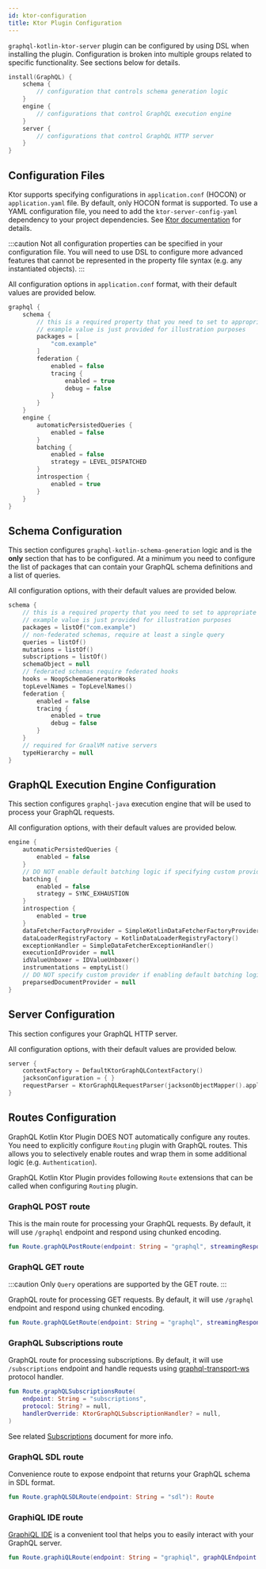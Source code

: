 ```yaml
---
id: ktor-configuration
title: Ktor Plugin Configuration
---
```


`graphql-kotlin-ktor-server` plugin can be configured by using DSL when installing the plugin. Configuration is broken into multiple
groups related to specific functionality. See sections below for details.

```kotlin
install(GraphQL) {
    schema {
        // configuration that controls schema generation logic
    }
    engine {
        // configurations that control GraphQL execution engine
    }
    server {
        // configurations that control GraphQL HTTP server
    }
}
```

## Configuration Files

Ktor supports specifying configurations in `application.conf` (HOCON) or `application.yaml` file. By default, only HOCON format
is supported. To use a YAML configuration file, you need to add the `ktor-server-config-yaml` dependency to your project dependencies.
See [Ktor documentation](https://ktor.io/docs/configuration-file.html) for details.

:::caution
Not all configuration properties can be specified in your configuration file. You will need to use DSL to configure more advanced features
that cannot be represented in the property file syntax (e.g. any instantiated objects).
:::

All configuration options in `application.conf` format, with their default values are provided below.

```kotlin
graphql {
    schema {
        // this is a required property that you need to set to appropriate value
        // example value is just provided for illustration purposes
        packages = [
            "com.example"
        ]
        federation {
            enabled = false
            tracing {
                enabled = true
                debug = false
            }
        }
    }
    engine {
        automaticPersistedQueries {
            enabled = false
        }
        batching {
            enabled = false
            strategy = LEVEL_DISPATCHED
        }
        introspection {
            enabled = true
        }
    }
}
```

## Schema Configuration

This section configures `graphql-kotlin-schema-generation` logic and is the **only** section that has to be configured.
At a minimum you need to configure the list of packages that can contain your GraphQL schema definitions and a list of queries.

All configuration options, with their default values are provided below.

```kotlin
schema {
    // this is a required property that you need to set to appropriate value
    // example value is just provided for illustration purposes
    packages = listOf("com.example")
    // non-federated schemas, require at least a single query
    queries = listOf()
    mutations = listOf()
    subscriptions = listOf()
    schemaObject = null
    // federated schemas require federated hooks
    hooks = NoopSchemaGeneratorHooks
    topLevelNames = TopLevelNames()
    federation {
        enabled = false
        tracing {
            enabled = true
            debug = false
        }
    }
    // required for GraalVM native servers
    typeHierarchy = null
}
```

## GraphQL Execution Engine Configuration

This section configures `graphql-java` execution engine that will be used to process your GraphQL requests.

All configuration options, with their default values are provided below.

```kotlin
engine {
    automaticPersistedQueries {
        enabled = false
    }
    // DO NOT enable default batching logic if specifying custom provider
    batching {
        enabled = false
        strategy = SYNC_EXHAUSTION
    }
    introspection {
        enabled = true
    }
    dataFetcherFactoryProvider = SimpleKotlinDataFetcherFactoryProvider()
    dataLoaderRegistryFactory = KotlinDataLoaderRegistryFactory()
    exceptionHandler = SimpleDataFetcherExceptionHandler()
    executionIdProvider = null
    idValueUnboxer = IDValueUnboxer()
    instrumentations = emptyList()
    // DO NOT specify custom provider if enabling default batching logic
    preparsedDocumentProvider = null
}
```

## Server Configuration

This section configures your GraphQL HTTP server.

All configuration options, with their default values are provided below.

```kotlin
server {
    contextFactory = DefaultKtorGraphQLContextFactory()
    jacksonConfiguration = { }
    requestParser = KtorGraphQLRequestParser(jacksonObjectMapper().apply(jacksonConfiguration))
}
```

## Routes Configuration

GraphQL Kotlin Ktor Plugin DOES NOT automatically configure any routes. You need to explicitly configure `Routing`
plugin with GraphQL routes. This allows you to selectively enable routes and wrap them in some additional logic (e.g. `Authentication`).

GraphQL Kotlin Ktor Plugin provides following `Route` extensions that can be called when configuring `Routing` plugin.

### GraphQL POST route

This is the main route for processing your GraphQL requests. By default, it will use `/graphql` endpoint and respond
using chunked encoding.

```kotlin
fun Route.graphQLPostRoute(endpoint: String = "graphql", streamingResponse: Boolean = true, jacksonConfiguration: ObjectMapper.() -> Unit = {}): Route
```

### GraphQL GET route

:::caution
Only `Query` operations are supported by the GET route.
:::

GraphQL route for processing GET requests. By default, it will use `/graphql` endpoint and respond using chunked encoding.

```kotlin
fun Route.graphQLGetRoute(endpoint: String = "graphql", streamingResponse: Boolean = true, jacksonConfiguration: ObjectMapper.() -> Unit = {}): Route
```

### GraphQL Subscriptions route

GraphQL route for processing subscriptions. By default, it will use `/subscriptions` endpoint and handle
requests using [graphql-transport-ws](https://github.com/enisdenjo/graphql-ws/blob/master/PROTOCOL.md) protocol handler.

```kotlin
fun Route.graphQLSubscriptionsRoute(
    endpoint: String = "subscriptions",
    protocol: String? = null,
    handlerOverride: KtorGraphQLSubscriptionHandler? = null,
)
```

See related [Subscriptions](./ktor-subscriptions.md) document for more info.

### GraphQL SDL route

Convenience route to expose endpoint that returns your GraphQL schema in SDL format.

```kotlin
fun Route.graphQLSDLRoute(endpoint: String = "sdl"): Route
```

### GraphiQL IDE route

[GraphiQL IDE](https://github.com/graphql/graphiql) is a convenient tool that helps you to easily interact
with your GraphQL server.

```kotlin
fun Route.graphiQLRoute(endpoint: String = "graphiql", graphQLEndpoint: String = "graphql"): Route
```
